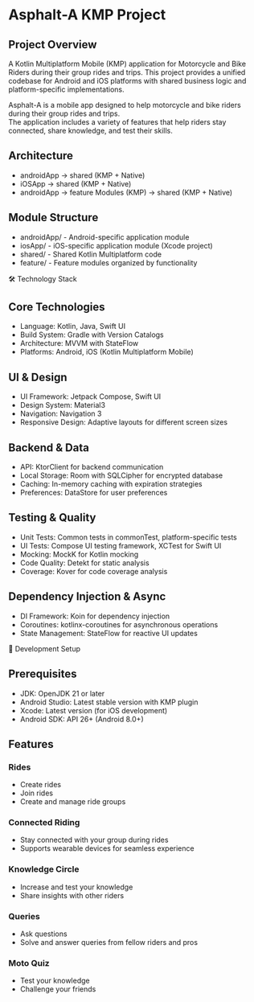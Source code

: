 # Asphalt-A KMP Project

## Project Overview

A Kotlin Multiplatform Mobile (KMP) application for Motorcycle and Bike Riders during their group rides and trips. 
This project provides a unified codebase for Android and iOS platforms with shared business logic and platform-specific implementations.

Asphalt-A is a mobile app designed to help motorcycle and bike riders during their group rides and trips.  
The application includes a variety of features that help riders stay connected, share knowledge, and test their skills.  

## Architecture

- androidApp -> shared (KMP + Native)
- iOSApp -> shared (KMP + Native)
- androidApp -> feature Modules (KMP) -> shared (KMP + Native)

## Module Structure

- androidApp/ - Android-specific application module
- iosApp/ - iOS-specific application module (Xcode project)
- shared/ - Shared Kotlin Multiplatform code
- feature/ - Feature modules organized by functionality

🛠️ Technology Stack
## Core Technologies

- Language: Kotlin, Java, Swift UI 
- Build System: Gradle with Version Catalogs
- Architecture: MVVM with StateFlow
- Platforms: Android, iOS (Kotlin Multiplatform Mobile)

## UI & Design

- UI Framework: Jetpack Compose, Swift UI
- Design System: Material3
- Navigation: Navigation 3
- Responsive Design: Adaptive layouts for different screen sizes

## Backend & Data

- API: KtorClient for backend communication
- Local Storage: Room with SQLCipher for encrypted database
- Caching: In-memory caching with expiration strategies
- Preferences: DataStore for user preferences

## Testing & Quality

- Unit Tests: Common tests in commonTest, platform-specific tests
- UI Tests: Compose UI testing framework, XCTest for Swift UI
- Mocking: MockK for Kotlin mocking
- Code Quality: Detekt for static analysis
- Coverage: Kover for code coverage analysis

## Dependency Injection & Async

- DI Framework: Koin for dependency injection
- Coroutines: kotlinx-coroutines for asynchronous operations
- State Management: StateFlow for reactive UI updates

🔧 Development Setup
## Prerequisites

- JDK: OpenJDK 21 or later
- Android Studio: Latest stable version with KMP plugin
- Xcode: Latest version (for iOS development)
- Android SDK: API 26+ (Android 8.0+)

## Features

### Rides
- Create rides  
- Join rides  
- Create and manage ride groups  

### Connected Riding
- Stay connected with your group during rides  
- Supports wearable devices for seamless experience  

### Knowledge Circle
- Increase and test your knowledge  
- Share insights with other riders  

### Queries
- Ask questions  
- Solve and answer queries from fellow riders and pros  

### Moto Quiz
- Test your knowledge  
- Challenge your friends
